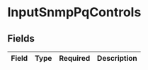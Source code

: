 # InputSnmpPqControls


## Fields

| Field       | Type        | Required    | Description |
| ----------- | ----------- | ----------- | ----------- |